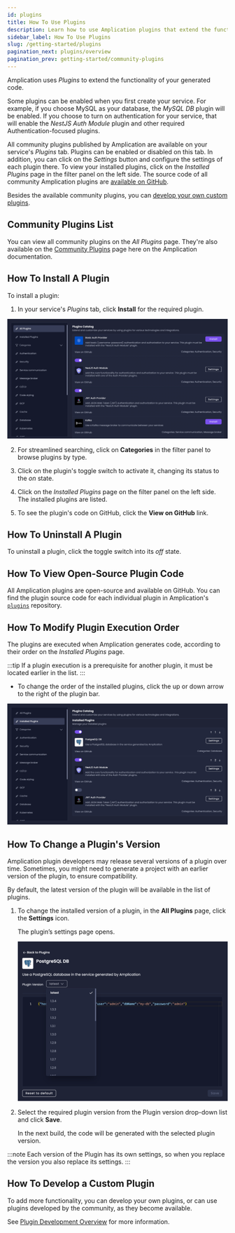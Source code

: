 ```yaml
---
id: plugins
title: How To Use Plugins
description: Learn how to use Amplication plugins that extend the functionality of your generated application.
sidebar_label: How To Use Plugins
slug: /getting-started/plugins
pagination_next: plugins/overview
pagination_prev: getting-started/community-plugins
---
```


Amplication uses _Plugins_ to extend the functionality of your generated code.

Some plugins can be enabled when you first create your service.
For example, if you choose MySQL as your database, the _MySQL DB_ plugin will be enabled.
If you choose to turn on authentication for your service, that will enable the _NestJS Auth Module_ plugin and other required Authentication-focused plugins.

All community plugins published by Amplication are available on your service's _Plugins_ tab.
Plugins can be enabled or disabled on this tab. In addition, you can click on the _Settings_ button and configure the settings of each plugin there.
To view your installed plugins, click on the _Installed Plugins_ page in the filter panel on the left side.
The source code of all community Amplication plugins are [available on GitHub](https://github.com/amplication/plugins).

Besides the available community plugins, you can [develop your own custom plugins](/plugins/overview/).

## Community Plugins List 

You can view all community plugins on the _All Plugins_ page.
They're also available on the [Community Plugins](/plugins-list) page here on the Amplication documentation.

## How To Install A Plugin

To install a plugin:

1.  In  your service's _Plugins_ tab, click **Install** for the required plugin.

![](./assets/all-plugins.png)

2. For streamlined searching, click on **Categories** in the filter panel to browse plugins by type.

3. Click on the plugin's toggle switch to activate it, changing its status to the _on_ state.

4. Click on the _Installed Plugins_ page on the filter panel on the left side. The installed plugins are listed.

5. To see the plugin's code on GitHub, click the **View on GitHub** link.

## How To Uninstall A Plugin

To uninstall a plugin, click the toggle switch into its _off_ state.

## How To View Open-Source Plugin Code

All Amplication plugins are open-source and available on GitHub.
You can find the plugin source code for each individual plugin in Amplication's [`plugins`](https://github.com/amplication/amplication-plugins) repository.

## How To Modify Plugin Execution Order

The plugins are executed when Amplication generates code, according to their order on the *Installed Plugins* page.

:::tip
If a plugin execution is a prerequisite for another plugin, it must be located earlier in the list.
:::

- To change the order of the installed plugins, click the up or down arrow to the right of the plugin bar.

![](./assets/installed-plugins.png)

## How To Change a Plugin's Version

Amplication plugin developers may release several versions of a plugin over time.
Sometimes, you might need to generate a project with an earlier version of the plugin, to ensure compatibility.

By default, the latest version of the plugin will be available in the list of plugins.

1. To change the installed version of a plugin, in the **All Plugins** page, click the **Settings** icon.

   The plugin’s settings page opens.

   ![](./assets/plugin-versions.png)

2. Select the required plugin version from the Plugin version drop-down list and click **Save**.

   In the next build, the code will be generated with the selected plugin version.

:::note
Each version of the Plugin has its own settings, so when you replace the version you also replace its settings.
:::

## How To Develop a Custom Plugin

To add more functionality, you can develop your own plugins, or can use plugins developed by the community, as they become available.

See [Plugin Development Overview](/plugins/overview/) for more information.
